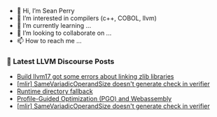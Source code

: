 - 👋 Hi, I’m Sean Perry
- 👀 I’m interested in compilers (c++, COBOL, llvm)
- 🌱 I’m currently learning ...
- 💞️ I’m looking to collaborate on ...
- 📫 How to reach me ...

<!---
s66perry/s66perry is a ✨ special ✨ repository because its `README.md` (this file) appears on your GitHub profile.
You can click the Preview link to take a look at your changes.
--->
### 📕 Latest LLVM Discourse Posts

<!-- DISCOURSE-LLVM:START -->
- [Build llvm17 got some errors about linking zlib libraries](https://discourse.llvm.org/t/build-llvm17-got-some-errors-about-linking-zlib-libraries/77079#post_3)
- [[mlir] SameVariadicOperandSize doesn&#39;t generate check in verifier](https://discourse.llvm.org/t/mlir-samevariadicoperandsize-doesnt-generate-check-in-verifier/77091#post_3)
- [Runtime directory fallback](https://discourse.llvm.org/t/runtime-directory-fallback/76860#post_16)
- [Profile-Guided Optimization &lpar;PGO&rpar; and Webassembly](https://discourse.llvm.org/t/profile-guided-optimization-pgo-and-webassembly/77090#post_2)
- [[mlir] SameVariadicOperandSize doesn&#39;t generate check in verifier](https://discourse.llvm.org/t/mlir-samevariadicoperandsize-doesnt-generate-check-in-verifier/77091#post_2)
<!-- DISCOURSE-LLVM:END -->
